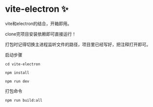 # vite-electron ✨

vite和electron的结合，开箱即用。

clone完项目安装依赖即可直接运行！

打包时记得切换主进程监听文件的路径，项目里已经写好，把注释打开即可。

启动步骤

`cd vite-electron`

`npm install`

`npm run dev`

打包命令

`npm run build:all`

